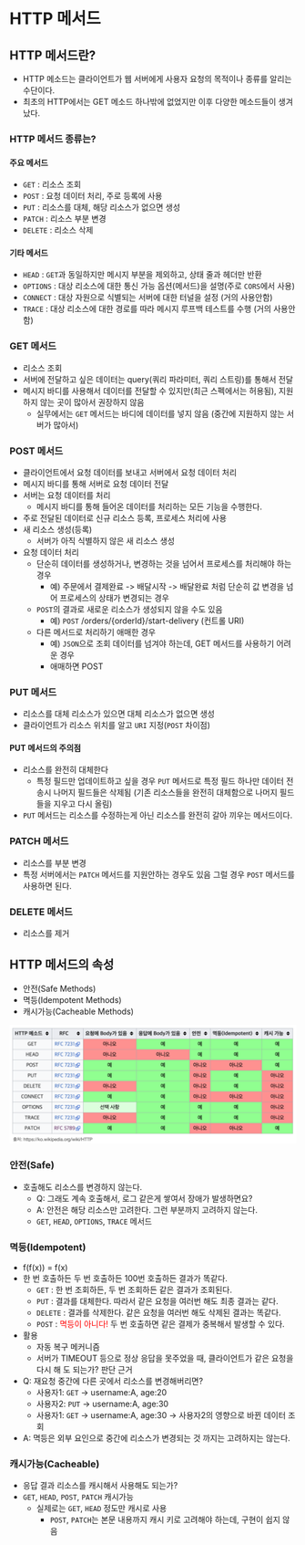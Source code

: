 # HTTP 메서드

## HTTP 메서드란?
* HTTP 메소드는 클라이언트가 웹 서버에게 사용자 요청의 목적이나 종류를 알리는 수단이다. 
* 최초의 HTTP에서는 GET 메소드 하나밖에 없었지만 이후 다양한 메소드들이 생겨났다.

### HTTP 메서드 종류는?
#### 주요 메서드
* ```GET``` : 리소스 조회
* ```POST``` : 요청 데이터 처리, 주로 등록에 사용
* ```PUT``` : 리소스를 대체, 해당 리소스가 없으면 생성 
* ```PATCH``` : 리소스 부분 변경
* ```DELETE``` : 리소스 삭제

#### 기타 메서드
* ```HEAD``` : ```GET```과 동일하지만 메시지 부분을 제외하고, 상태 줄과 헤더만 반환 
* ```OPTIONS``` : 대상 리소스에 대한 통신 가능 옵션(메서드)을 설명(주로 ```CORS```에서 사용) 
* ```CONNECT``` : 대상 자원으로 식별되는 서버에 대한 터널을 설정 (거의 사용안함)
* ```TRACE``` : 대상 리소스에 대한 경로를 따라 메시지 루프백 테스트를 수행 (거의 사용안함)

### GET 메서드

* 리소스 조회
* 서버에 전달하고 싶은 데이터는 query(쿼리 파라미터, 쿼리 스트링)를 통해서 전달
* 메시지 바디를 사용해서 데이터를 전달할 수 있지만(최근 스펙에서는 허용됨), 지원하지 않는 곳이 많아서 권장하지 않음
  * 실무에서는 ```GET``` 메서드는 바디에 데이터를 넣지 않음 (중간에 지원하지 않는 서버가 많아서)

### POST 메서드

* 클라이언트에서 요청 데이터를 보내고 서버에서 요청 데이터 처리
* 메시지 바디를 통해 서버로 요청 데이터 전달 
* 서버는 요청 데이터를 처리
  * 메시지 바디를 통해 들어온 데이터를 처리하는 모든 기능을 수행한다.
* 주로 전달된 데이터로 신규 리소스 등록, 프로세스 처리에 사용
* 새 리소스 생성(등록)
  * 서버가 아직 식별하지 않은 새 리소스 생성
* 요청 데이터 처리
  * 단순히 데이터를 생성하거나, 변경하는 것을 넘어서 프로세스를 처리해야 하는 경우
    * 예) 주문에서 결제완료 -> 배달시작 -> 배달완료 처럼 단순히 값 변경을 넘어 프로세스의 상태가 변경되는 경우 
  * ```POST```의 결과로 새로운 리소스가 생성되지 않을 수도 있음
    * 예) ```POST``` /orders/{orderId}/start-delivery (컨트롤 URI)
  * 다른 메서드로 처리하기 애매한 경우
    * 예) ```JSON```으로 조회 데이터를 넘겨야 하는데, GET 메서드를 사용하기 어려운 경우 
    * 애매하면 POST

### PUT 메서드

* 리소스를 대체 리소스가 있으면 대체 리소스가 없으면 생성
* 클라이언트가 리소스 위치를 알고 ```URI``` 지정(```POST``` 차이점)

#### PUT 메서드의 주의점

* 리소스를 완전히 대체한다
  * 특정 필드만 업데이트하고 싶을 경우 ```PUT``` 메서드로 특정 필드 하나만 데이터 전송시
    나머지 필드들은 삭제됨 (기존 리소스들을 완전히 대체함으로 나머지 필드들을 지우고 다시 올림)
* ```PUT``` 메서드는 리소스를 수정하는게 아닌 리소스를 완전히 갈아 끼우는 메서드이다.

### PATCH 메서드

* 리소스를 부분 변경
* 특정 서버에서는 ```PATCH``` 메서드를 지원안하는 경우도 있음 
  그럴 경우 ```POST``` 메서드를 사용하면 된다.

### DELETE 메서드

* 리소스를 제거

## HTTP 메서드의 속성

* 안전(Safe Methods)
* 멱등(Idempotent Methods) 
* 캐시가능(Cacheable Methods)

![img.png](../image/HTTP%20메서드%20속성.png)

### 안전(Safe)

* 호출해도 리소스를 변경하지 않는다.
  * Q: 그래도 계속 호출해서, 로그 같은게 쌓여서 장애가 발생하면요? 
  * A: 안전은 해당 리소스만 고려한다. 그런 부분까지 고려하지 않는다.
  * ```GET```, ```HEAD```, ```OPTIONS```, ```TRACE``` 메서드

### 멱등(Idempotent)

* f(f(x)) = f(x)
* 한 번 호출하든 두 번 호출하든 100번 호출하든 결과가 똑같다.
  * ```GET``` : 한 번 조회하든, 두 번 조회하든 같은 결과가 조회된다.
  * ```PUT``` : 결과를 대체한다. 따라서 같은 요청을 여러번 해도 최종 결과는 같다. 
  * ```DELETE``` : 결과를 삭제한다. 같은 요청을 여러번 해도 삭제된 결과는 똑같다. 
  * ```POST``` : <span style="color:red">멱등이 아니다!</span> 두 번 호출하면 같은 결제가 중복해서 발생할 수 있다.
* 활용
  * 자동 복구 메커니즘
  * 서버가 TIMEOUT 등으로 정상 응답을 못주었을 때,
    클라이언트가 같은 요청을 다시 해 도 되는가? 판단 근거
* Q: 재요청 중간에 다른 곳에서 리소스를 변경해버리면?
  * 사용자1: ```GET``` -> username:A, age:20
  * 사용자2: ```PUT``` -> username:A, age:30
  * 사용자1: ```GET``` -> username:A, age:30 -> 사용자2의 영향으로 바뀐 데이터 조회
* A: 멱등은 외부 요인으로 중간에 리소스가 변경되는 것 까지는 고려하지는 않는다.

### 캐시가능(Cacheable)

* 응답 결과 리소스를 캐시해서 사용해도 되는가?
* ```GET```, ```HEAD```, ```POST```, ```PATCH``` 캐시가능
  * 실제로는 ```GET```, ```HEAD``` 정도만 캐시로 사용
    * ```POST```, ```PATCH```는 본문 내용까지 캐시 키로 고려해야 하는데, 구현이 쉽지 않음

